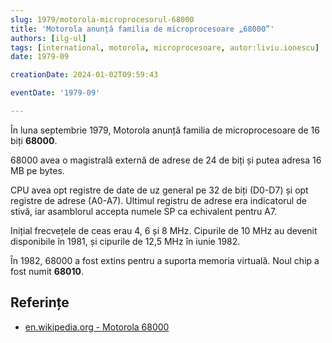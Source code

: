 ```yaml
---
slug: 1979/motorola-microprocesorul-68000
title: 'Motorola anunță familia de microprocesoare „68000”'
authors: [ilg-ul]
tags: [international, motorola, microprocesoare, autor:liviu.ionescu]
date: 1979-09

creationDate: 2024-01-02T09:59:43

eventDate: '1979-09'

---
```


În luna septembrie 1979, Motorola anunță familia de microprocesoare
de 16 biți **68000**.

<!-- truncate -->

68000 avea o magistrală externă de adrese de 24 de biți și putea adresa
16 MB pe bytes.

CPU avea opt registre de date de uz general pe 32 de biți (D0-D7)
și opt registre de adrese (A0-A7). Ultimul registru de adrese era indicatorul de stivă, iar asamblorul accepta numele SP ca echivalent
pentru A7.

Inițial frecvețele de ceas erau 4, 6 și 8 MHz. Cipurile de 10 MHz au devenit disponibile în 1981, și cipurile de 12,5 MHz în iunie 1982.

În 1982, 68000 a fost extins pentru a suporta memoria virtuală.
Noul chip a fost numit **68010**.

## Referințe

- [en.wikipedia.org - Motorola 68000](https://en.wikipedia.org/wiki/Motorola_68000)
